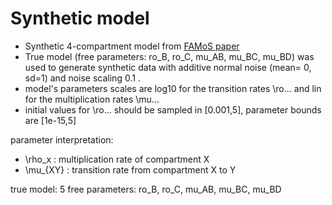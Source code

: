 # Synthetic model
- Synthetic 4-compartment model from [FAMoS paper](https://journals.plos.org/ploscompbiol/article?id=10.1371/journal.pcbi.1007230)
- True model (free parameters: ro_B, ro_C, mu_AB, mu_BC, mu_BD) was used to generate synthetic data with additive normal 
   noise (mean= 0, sd=1) and noise scaling 0.1 .
- model's parameters scales are log10 for the transition rates \ro... 
 and lin for the multiplication rates \mu...
- initial values for \ro... should be sampled in [0.001,5], parameter bounds are [1e-15,5]

parameter interpretation:
- \rho_x : multiplication rate of compartment X
- \mu_{XY} : transition rate from compartment X to Y 

true model: 5 free parameters:  ro_B, ro_C, mu_AB, mu_BC, mu_BD
